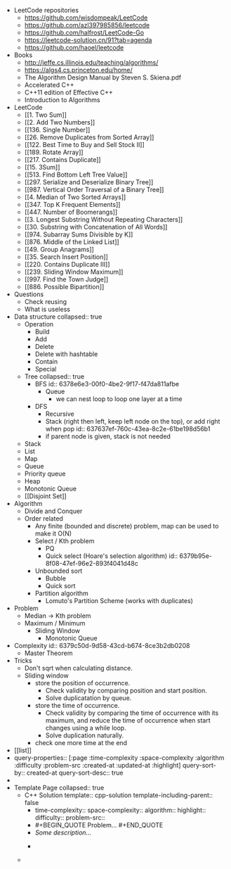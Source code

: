 - LeetCode repositories
	- https://github.com/wisdompeak/LeetCode
	- https://github.com/azl397985856/leetcode
	- https://github.com/halfrost/LeetCode-Go
	- https://leetcode-solution.cn/91?tab=agenda
	- https://github.com/haoel/leetcode
- Books
	- http://jeffe.cs.illinois.edu/teaching/algorithms/
	- https://algs4.cs.princeton.edu/home/
	- The Algorithm Design Manual by Steven S. Skiena.pdf
	- Accelerated C++
	- C++11 edition of Effective C++
	- Introduction to Algorithms
- LeetCode
	- [[1. Two Sum]]
	- [[2. Add Two Numbers]]
	- [[136.  Single Number]]
	- [[26. Remove Duplicates from Sorted Array]]
	- [[122. Best Time to Buy and Sell Stock II]]
	- [[189. Rotate Array]]
	- [[217. Contains Duplicate]]
	- [[15. 3Sum]]
	- [[513. Find Bottom Left Tree Value]]
	- [[297. Serialize and Deserialize Binary Tree]]
	- [[987. Vertical Order Traversal of a Binary Tree]]
	- [[4. Median of Two Sorted Arrays]]
	- [[347. Top K Frequent Elements]]
	- [[447. Number of Boomerangs]]
	- [[3. Longest Substring Without Repeating Characters]]
	- [[30. Substring with Concatenation of All Words]]
	- [[974. Subarray Sums Divisible by K]]
	- [[876. Middle of the Linked List]]
	- [[49. Group Anagrams]]
	- [[35. Search Insert Position]]
	- [[220. Contains Duplicate III]]
	- [[239. Sliding Window Maximum]]
	- [[997. Find the Town Judge]]
	- [[886. Possible Bipartition]]
- Questions
	- Check reusing
	- What is useless
- Data structure
  collapsed:: true
	- Operation
		- Build
		- Add
		- Delete
		- Delete with hashtable
		- Contain
		- Special
	- Tree
	  collapsed:: true
		- BFS
		  id:: 6378e6e3-00f0-4be2-9f17-f47da811afbe
			- Queue
				- we can nest loop to loop one layer at a time
		- DFS
			- Recursive
			- Stack (right then left, keep left node on the top), or add right when pop
			  id:: 637637ef-760c-43ea-8c2e-61be198d56b1
			- if parent node is given, stack is not needed
	- Stack
	- List
	- Map
	- Queue
	- Priority queue
	- Heap
	- Monotonic Queue
	- [[Disjoint Set]]
- Algorithm
	- Divide and Conquer
	- Order related
		- Any finite (bounded and discrete) problem, map can be used to make it O(N)
		- Select / Kth problem
			- PQ
			- Quick select (Hoare's selection algorithm)
			  id:: 6379b95e-8f08-47ef-96e2-893f4041d48c
		- Unbounded sort
			- Bubble
			- Quick sort
		- Partition algorithm
			- Lomuto's Partition Scheme (works with duplicates)
- Problem
	- Median -> Kth problem
	- Maximum / Minimum
		- Sliding Window
			- Monotonic Queue
- Complexity
  id:: 6379c50d-9d58-43cd-b674-8ce3b2db0208
	- Master Theorem
- Tricks
	- Don't sqrt when calculating distance.
	- Sliding window
		- store the position of occurrence.
			- Check validity by comparing position and start position.
			- Solve duplicatation by queue.
		- store the time of occurrence.
			- Check validity by comparing the time of occurrence with its maximum, and reduce the time of occurrence when start changes using a while loop.
			- Solve duplication naturally.
		- check one more time at the end
- [[list]]
- query-properties:: [:page :time-complexity :space-complexity :algorithm :difficulty :problem-src :created-at :updated-at :highlight]
  query-sort-by:: created-at
  query-sort-desc:: true
-
- Template Page
  collapsed:: true
	- C++ Solution
	  template:: cpp-solution
	  template-including-parent:: false
		- time-complexity:: 
		  space-complexity:: 
		  algorithm:: 
		  highlight:: 
		  difficulty:: 
		  problem-src::
		- #+BEGIN_QUOTE
		  Problem...
		  #+END_QUOTE
		- *Some description...*
		- ```cpp
		  ```
	-